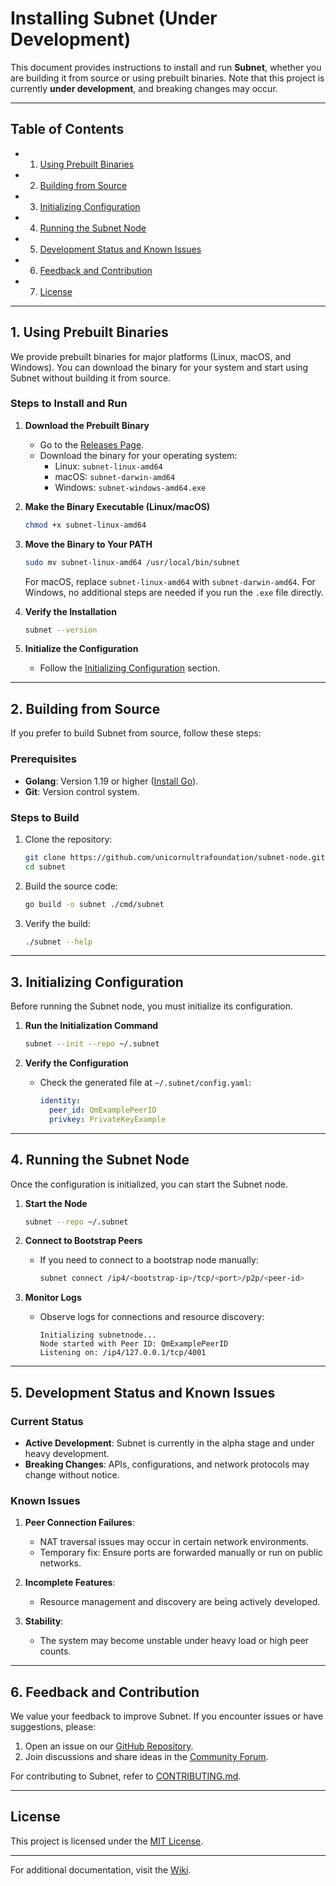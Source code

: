 # Installing Subnet (Under Development)

This document provides instructions to install and run **Subnet**, whether you are building it from source or using prebuilt binaries. Note that this project is currently **under development**, and breaking changes may occur.

---

## **Table of Contents** 
<!-- no toc -->
  - 1. [Using Prebuilt Binaries](#1-using-prebuilt-binaries)
  - 2. [Building from Source](#2-building-from-source)
  - 3. [Initializing Configuration](#3-initializing-configuration)
  - 4. [Running the Subnet Node](#4-running-the-subnet-node)
  - 5. [Development Status and Known Issues](#5-development-status-and-known-issues)
  - 6. [Feedback and Contribution](#6-feedback-and-contribution)
  - 7. [License](#license)
---

## **1. Using Prebuilt Binaries**

We provide prebuilt binaries for major platforms (Linux, macOS, and Windows). You can download the binary for your system and start using Subnet without building it from source.

### **Steps to Install and Run**

1. **Download the Prebuilt Binary**
   - Go to the [Releases Page](https://github.com/unicornultrafoundation/subnet-node/releases).
   - Download the binary for your operating system:
     - Linux: `subnet-linux-amd64`
     - macOS: `subnet-darwin-amd64`
     - Windows: `subnet-windows-amd64.exe`

2. **Make the Binary Executable (Linux/macOS)**
   ```bash
   chmod +x subnet-linux-amd64
   ```

3. **Move the Binary to Your PATH**
   ```bash
   sudo mv subnet-linux-amd64 /usr/local/bin/subnet
   ```

   For macOS, replace `subnet-linux-amd64` with `subnet-darwin-amd64`. For Windows, no additional steps are needed if you run the `.exe` file directly.

4. **Verify the Installation**
   ```bash
   subnet --version
   ```

5. **Initialize the Configuration**
   - Follow the [Initializing Configuration](#initializing-configuration) section.

---

## **2. Building from Source**

If you prefer to build Subnet from source, follow these steps:

### **Prerequisites**
- **Golang**: Version 1.19 or higher ([Install Go](https://golang.org/dl/)).
- **Git**: Version control system.

### **Steps to Build**

1. Clone the repository:
   ```bash
   git clone https://github.com/unicornultrafoundation/subnet-node.git
   cd subnet
   ```

2. Build the source code:
   ```bash
   go build -o subnet ./cmd/subnet
   ```

3. Verify the build:
   ```bash
   ./subnet --help
   ```

---

## **3. Initializing Configuration**

Before running the Subnet node, you must initialize its configuration.

1. **Run the Initialization Command**
   ```bash
   subnet --init --repo ~/.subnet
   ```

2. **Verify the Configuration**
   - Check the generated file at `~/.subnet/config.yaml`:
     ```yaml
     identity:
       peer_id: QmExamplePeerID
       privkey: PrivateKeyExample
     ```

---

## **4. Running the Subnet Node**

Once the configuration is initialized, you can start the Subnet node.

1. **Start the Node**
   ```bash
   subnet --repo ~/.subnet
   ```

2. **Connect to Bootstrap Peers**
   - If you need to connect to a bootstrap node manually:
     ```bash
     subnet connect /ip4/<bootstrap-ip>/tcp/<port>/p2p/<peer-id>
     ```

3. **Monitor Logs**
   - Observe logs for connections and resource discovery:
     ```plaintext
     Initializing subnetnode...
     Node started with Peer ID: QmExamplePeerID
     Listening on: /ip4/127.0.0.1/tcp/4001
     ```

---

## **5. Development Status and Known Issues**

### **Current Status**
- **Active Development**: Subnet is currently in the alpha stage and under heavy development.
- **Breaking Changes**: APIs, configurations, and network protocols may change without notice.

### **Known Issues**
1. **Peer Connection Failures**:
   - NAT traversal issues may occur in certain network environments.
   - Temporary fix: Ensure ports are forwarded manually or run on public networks.

2. **Incomplete Features**:
   - Resource management and discovery are being actively developed.

3. **Stability**:
   - The system may become unstable under heavy load or high peer counts.

---

## **6. Feedback and Contribution**

We value your feedback to improve Subnet. If you encounter issues or have suggestions, please:

1. Open an issue on our [GitHub Repository](https://github.com/unicornultrafoundation/subnet-node/issues).
2. Join discussions and share ideas in the [Community Forum](https://github.com/unicornultrafoundation/subnet-node/discussions).

For contributing to Subnet, refer to [CONTRIBUTING.md](https://github.com/unicornultrafoundation/subnet-node/blob/main/CONTRIBUTING.md).

---

## **License**

This project is licensed under the [MIT License](./LICENSE).

---

For additional documentation, visit the [Wiki](https://github.com/unicornultrafoundation/subnet-node/wiki).
